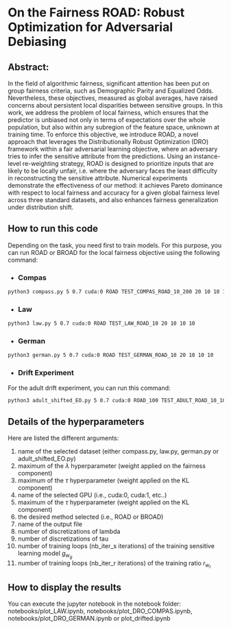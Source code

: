 #  On the Fairness ROAD: Robust Optimization for Adversarial Debiasing

## Abstract:
In the field of algorithmic fairness, significant attention has been put on group fairness criteria, such as Demographic Parity and Equalized Odds. Nevertheless, these objectives, measured as global averages, have raised concerns about persistent local disparities between sensitive groups. In this work, we address the problem of local fairness, which ensures that the predictor is unbiased not only in terms of expectations over the whole population, but also within any subregion of the feature space, unknown at training time. To enforce this objective, we introduce ROAD, a novel approach that leverages the Distributionally Robust Optimization (DRO) framework within a fair adversarial learning objective, where an adversary tries to infer the sensitive attribute from the predictions. Using an instance-level re-weighting strategy, ROAD is designed to prioritize inputs that are likely to be locally unfair, i.e. where the adversary faces the least difficulty in reconstructing the sensitive attribute. Numerical experiments demonstrate the effectiveness of our method: it achieves Pareto dominance with respect to local fairness and accuracy for a given global fairness level across three standard datasets, and also enhances fairness generalization under distribution shift.

## How to run this code
Depending on the task, you need first to train models. For this purpose, you can run ROAD or BROAD for the local fairness objective using the following command:
- ### Compas
```bash
python3 compass.py 5 0.7 cuda:0 ROAD TEST_COMPAS_ROAD_10_200 20 10 10 10
```
- ### Law
```bash
python3 law.py 5 0.7 cuda:0 ROAD TEST_LAW_ROAD_10 20 10 10 10
```
- ### German
```bash
python3 german.py 5 0.7 cuda:0 ROAD TEST_GERMAN_ROAD_10 20 10 10 10
```
- ### Drift Experiment
For the adult drift experiment, you can run this command:
```bash
python3 adult_shifted_EO.py 5 0.7 cuda:0 ROAD_100 TEST_ADULT_ROAD_10_100_12_20 20 10 10 10
```
## Details of the hyperparameters
Here are listed the different arguments:

1) name of the selected dataset (either compass.py,  law.py, german.py or adult_shifted_EO.py)
2) maximum of the $\lambda$ hyperparameter (weight applied on the fairness component)
3) maximum of the $\tau$ hyperparameter (weight applied on the KL component)
4) name of the selected GPU (i.e., cuda:0, cuda:1, etc..)
5) maximum of the $\tau$ hyperparameter (weight applied on the KL component)
6) the desired method selected (i.e., ROAD or BROAD)
7) name of the output file
8) number of discretizations of lambda
9) number of discretizations of tau
10) number of training loops (nb_iter_s iterations) of the  training sensitive learning model $g_{w_g}$
11) number of training loops (nb_iter_r iterations) of the  training ratio $r_{w_r}$

## How to display the results
You can execute the jupyter notebook in the notebook folder: notebooks/plot_LAW.ipynb, notebooks/plot_DRO_COMPAS.ipynb, notebooks/plot_DRO_GERMAN.ipynb or plot_drifted.ipynb

